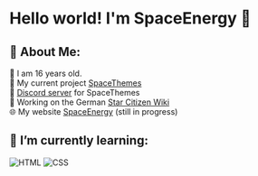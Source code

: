 # Hello world! I'm SpaceEnergy 👋

## 💫 About Me:
🧑 I am 16 years old. <br>
🔭 My current project [SpaceThemes](https://github.com/SkyEnergy0/SpaceTheme-Discord) <br>
🤝 [Discord server](https://discord.gg/7Zv8Xz3Vzn) for SpaceThemes <br>
🔧 Working on the German [Star Citizen Wiki](https://star-citizen.wiki) <br>
🌐 My website [SpaceEnergy](https://skyenergy0.github.io) (still in progress)

## 🌱 I’m currently learning:
![HTML](https://img.shields.io/badge/html-%23E34F26.svg?style=for-the-badge&logo=html5&logoColor=white) ![CSS](https://img.shields.io/badge/css-%231572B6.svg?style=for-the-badge&logo=css3&logoColor=white) 
